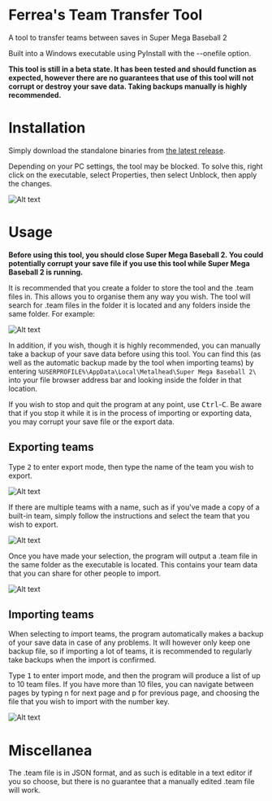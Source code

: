 # Ferrea's Team Transfer Tool
A tool to transfer teams between saves in Super Mega Baseball 2

Built into a Windows executable using PyInstall with the --onefile option.

**This tool is still in a beta state. It has been tested and should function as expected, however there are no guarantees that use of this tool will not corrupt or destroy your save data. Taking backups manually is highly recommended.**

# Installation
Simply download the standalone binaries from [the latest release](https://github.com/JudgeZarbi/smb2-team-transfer-tool/releases/latest).

Depending on your PC settings, the tool may be blocked. To solve this, right click on the executable, select Properties, then select Unblock, then apply the changes.

![Alt text](https://raw.githubusercontent.com/JudgeZarbi/smb2-team-transfer-tool/master/images/image1.png)

# Usage

**Before using this tool, you should close Super Mega Baseball 2. You could potentially corrupt your save file if you use this tool while Super Mega Baseball 2 is running.**

It is recommended that you create a folder to store the tool and the .team files in. This allows you to organise them any way you wish. The tool will search for .team files in the folder it is located and any folders inside the same folder. For example:

![Alt text](https://raw.githubusercontent.com/JudgeZarbi/smb2-team-transfer-tool/master/images/image2.png)

In addition, if you wish, though it is highly recommended, you can manually take a backup of your save data before using this tool. You can find this (as well as the automatic backup made by the tool when importing teams) by entering `%USERPROFILE%\AppData\Local\Metalhead\Super Mega Baseball 2\` into your file browser address bar and looking inside the folder in that location.

If you wish to stop and quit the program at any point, use <kbd>Ctrl</kbd>-<kbd>C</kbd>. Be aware that if you stop it while it is in the process of importing or exporting data, you may corrupt your save file or the export data.

## Exporting teams
Type <kbd>2</kbd> to enter export mode, then type the name of the team you wish to export.

![Alt text](https://raw.githubusercontent.com/JudgeZarbi/smb2-team-transfer-tool/master/images/image3.png)

If there are multiple teams with a name, such as if you've made a copy of a built-in team, simply follow the instructions and select the team that you wish to export.

![Alt text](https://raw.githubusercontent.com/JudgeZarbi/smb2-team-transfer-tool/master/images/image4.png)

Once you have made your selection, the program will output a .team file in the same folder as the executable is located. This contains your team data that you can share for other people to import.

![Alt text](https://raw.githubusercontent.com/JudgeZarbi/smb2-team-transfer-tool/master/images/image5.png)

## Importing teams
When selecting to import teams, the program automatically makes a backup of your save data in case of any problems. It will however only keep one backup file, so if importing a lot of teams, it is recommended to regularly take backups when the import is confirmed.

Type <kbd>1</kbd> to enter import mode, and then the program will produce a list of up to 10 team files. If you have more than 10 files, you can navigate between pages by typing n for next page and p for previous page, and choosing the file that you wish to import with the number key.

![Alt text](https://raw.githubusercontent.com/JudgeZarbi/smb2-team-transfer-tool/master/images/image6.png)

# Miscellanea
The .team file is in JSON format, and as such is editable in a text editor if you so choose, but there is no guarantee that a manually edited .team file will work.
